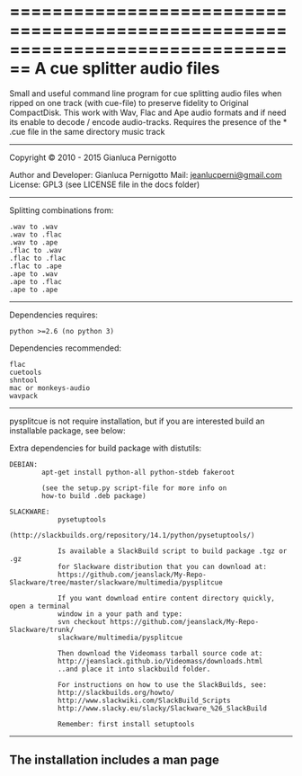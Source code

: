 ================================================================================ 
A cue splitter audio files
================================================================================ 

Small and useful command line program for cue splitting audio files 
when ripped on one track (with cue-file) to preserve fidelity to
Original CompactDisk.
This work with Wav, Flac and Ape audio formats and if need its enable 
to decode / encode audio-tracks.
Requires the presence of the * .cue file in the same directory music track

--------------------------------------------------------------------------------

Copyright © 2010 - 2015 Gianluca Pernigotto 
 
  Author and Developer: Gianluca Pernigotto 
  Mail: <jeanlucperni@gmail.com>
  License: GPL3 (see LICENSE file in the docs folder)

--------------------------------------------------------------------------------

Splitting combinations from:

	.wav to .wav
	.wav to .flac
	.wav to .ape  
	.flac to .wav
	.flac to .flac
	.flac to .ape
	.ape to .wav
	.ape to .flac
	.ape to .ape
	
--------------------------------------------------------------------------------

Dependencies requires:

	python >=2.6 (no python 3)
	
Dependencies recommended:

	flac
	cuetools
	shntool
	mac or monkeys-audio
	wavpack
	
--------------------------------------------------------------------------------

pysplitcue is not require installation, but if you are interested build an 
installable package, see below:

Extra dependencies for build package with distutils:

	DEBIAN:
			apt-get install python-all python-stdeb fakeroot
			
			(see the setup.py script-file for more info on 
			how-to build .deb package)
			
	SLACKWARE:
				pysetuptools
				(http://slackbuilds.org/repository/14.1/python/pysetuptools/)
				
				Is available a SlackBuild script to build package .tgz or .gz 
				for Slackware distribution that you can download at:
				https://github.com/jeanslack/My-Repo-Slackware/tree/master/slackware/multimedia/pysplitcue
				
				If you want download entire content directory quickly, open a terminal
				window in a your path and type:
				svn checkout https://github.com/jeanslack/My-Repo-Slackware/trunk/
				slackware/multimedia/pysplitcue
				
				Then download the Videomass tarball source code at:
				http://jeanslack.github.io/Videomass/downloads.html
				..and place it into slackbuild folder.
				
				For instructions on how to use the SlackBuilds, see:
				http://slackbuilds.org/howto/
				http://www.slackwiki.com/SlackBuild_Scripts
				http://www.slacky.eu/slacky/Slackware_%26_SlackBuild
				
				Remember: first install setuptools
--------------------------------------------------------------------------------
The installation includes a man page
--------------------------------------------------------------------------------
